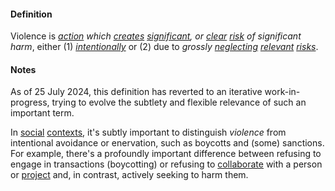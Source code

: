 #### Definition

Violence is *[action](https://github.com/gcassel/Modular-Organization-Terminology/blob/master/terms/act.md) which [creates](https://github.com/gcassel/Modular-Organizing-Terminology/blob/master/terms/create.md) [significant](https://github.com/gcassel/Modular-Organizing-Terminology/blob/master/terms/harm.md), or [clear](https://github.com/gcassel/Modular-Organizing-Terminology/blob/master/terms/clear.md) [risk](https://github.com/gcassel/Modular-Organizing-Terminology/blob/master/terms/risk.md) of significant harm*, either (1) *[intentionally](https://github.com/gcassel/Modular-Organization-Terminology/blob/master/terms/intend.md)* or (2) due to *grossly [neglecting](https://github.com/gcassel/Modular-Organizing-Terminology/blob/master/terms/neglect.md) [relevant](https://github.com/gcassel/Modular-Organization-Terminology/blob/master/terms/relevance.md) [risks](https://github.com/gcassel/Modular-Organization-Terminology/blob/master/terms/risk.md)*.

#### Notes

As of 25 July 2024, this definition has reverted to an iterative work-in-progress, trying to evolve the subtlety and flexible relevance of such an important term.

In [social](https://github.com/gcassel/Modular-Organization-Terminology/blob/master/terms/social.md) [contexts](https://github.com/gcassel/Modular-Organization-Terminology/blob/master/terms/context.md), it's subtly important to distinguish *violence* from intentional avoidance or enervation, such as boycotts and (some) sanctions.  For example, there's a profoundly important difference between refusing to engage in transactions (boycotting) or refusing to [collaborate](https://github.com/gcassel/Modular-Organization-Terminology/blob/master/terms/collaborate.md) with a person or [project](https://github.com/gcassel/Modular-Organization-Terminology/blob/master/terms/project.md) and, in contrast, actively seeking to harm them.
